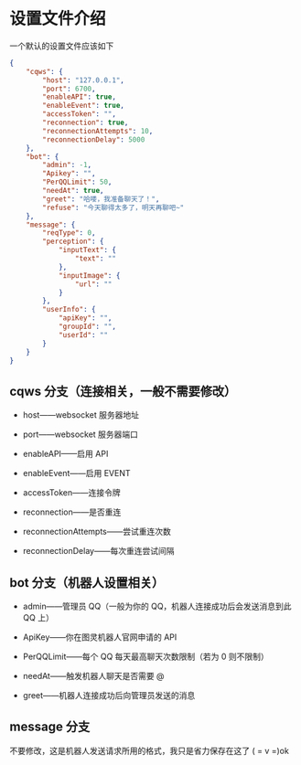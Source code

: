 # 设置文件介绍

一个默认的设置文件应该如下

``` json
{
    "cqws": {
        "host": "127.0.0.1",
        "port": 6700,
        "enableAPI": true,
        "enableEvent": true,
        "accessToken": "",
        "reconnection": true,
        "reconnectionAttempts": 10,
        "reconnectionDelay": 5000
    },
    "bot": {
        "admin": -1,
        "Apikey": "",
        "PerQQLimit": 50,
        "needAt": true,
        "greet": "哈喽，我准备聊天了！",
        "refuse": "今天聊得太多了，明天再聊吧~"
    },
    "message": {
        "reqType": 0,
        "perception": {
            "inputText": {
                "text": ""
            },
            "inputImage": {
                "url": ""
            }
        },
        "userInfo": {
            "apiKey": "",
            "groupId": "",
            "userId": ""
        }
    }
}
```

## cqws 分支（连接相关，一般不需要修改）

- host——websocket 服务器地址

- port——websocket 服务器端口

- enableAPI——启用 API

- enableEvent——启用 EVENT

- accessToken——连接令牌

- reconnection——是否重连

- reconnectionAttempts——尝试重连次数

- reconnectionDelay——每次重连尝试间隔

## bot 分支（机器人设置相关）

- admin——管理员 QQ（一般为你的 QQ，机器人连接成功后会发送消息到此 QQ 上）

- ApiKey——你在图灵机器人官网申请的 API

- PerQQLimit——每个 QQ 每天最高聊天次数限制（若为 0 则不限制）

- needAt——触发机器人聊天是否需要 @

- greet——机器人连接成功后向管理员发送的消息

## message 分支

不要修改，这是机器人发送请求所用的格式，我只是省力保存在这了 ( = v =)ok
